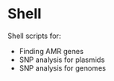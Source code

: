 # Shell

Shell scripts for:
- Finding AMR genes
- SNP analysis for plasmids
- SNP analysis for genomes
